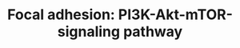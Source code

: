 ---
annotations:
- id: PW:0000648
  parent: signaling pathway
  type: Pathway Ontology
  value: cell adhesion signaling pathway
- id: PW:0000003
  parent: signaling pathway
  type: Pathway Ontology
  value: signaling pathway
- id: PW:0000180
  parent: regulatory pathway
  type: Pathway Ontology
  value: mTOR signaling pathway
authors:
- Khanspers
- DeSl
- Eweitz
- Marvin M2
citedin:
- link: PMC8278688
- link: PMC7518185
- link: PMC6309236
communities:
- CPTAC
description: 'Cell-matrix adhesions play important roles in biological processes such
  as cell motility, cell proliferation, cell differentiation, regulation of gene expression
  and cell survival. Focal adhesions are structures formed at the cell-extracellular
  matrix contact points, consisting of bundles of actin filaments anchored to trans-membrane
  receptors of the integrin family through a complex of multiple proteins. In addition
  to participating in the structural link between membrane receptors and the actin
  cytoskeleton, focal adhesions also contain signaling molecules, such as protein
  kinases and phosphatases, their substrates, and various adapter proteins. Integrin
  signaling is dependent on the non-receptor tyrosine kinase activities of the FAK
  and src proteins and the adaptor protein functions of FAK, src and Shc to initiate
  downstream signaling events. These signaling events results in the reorganization
  of the actin cytoskeleton, which is essential for changes in cell shape and motility,
  and gene expression.   Source: [https://www.genome.jp/dbget-bin/www_bget?pathway+map04510
  KEGG]  Proteins on this pathway have targeted assays available via the [https://assays.cancer.gov/available_assays?wp_id=WP3932
  CPTAC Assay Portal]'
last-edited: 2021-11-26
ndex: 8357c8c6-8b68-11eb-9e72-0ac135e8bacf
organisms:
- Homo sapiens
redirect_from:
- /index.php/Pathway:WP3932
- /instance/WP3932
- /instance/WP3932_rr124527
revision: r124527
schema-jsonld:
- '@context': https://schema.org/
  '@id': https://wikipathways.github.io/pathways/WP3932.html
  '@type': Dataset
  creator:
    '@type': Organization
    name: WikiPathways
  description: 'Cell-matrix adhesions play important roles in biological processes
    such as cell motility, cell proliferation, cell differentiation, regulation of
    gene expression and cell survival. Focal adhesions are structures formed at the
    cell-extracellular matrix contact points, consisting of bundles of actin filaments
    anchored to trans-membrane receptors of the integrin family through a complex
    of multiple proteins. In addition to participating in the structural link between
    membrane receptors and the actin cytoskeleton, focal adhesions also contain signaling
    molecules, such as protein kinases and phosphatases, their substrates, and various
    adapter proteins. Integrin signaling is dependent on the non-receptor tyrosine
    kinase activities of the FAK and src proteins and the adaptor protein functions
    of FAK, src and Shc to initiate downstream signaling events. These signaling events
    results in the reorganization of the actin cytoskeleton, which is essential for
    changes in cell shape and motility, and gene expression.   Source: [https://www.genome.jp/dbget-bin/www_bget?pathway+map04510
    KEGG]  Proteins on this pathway have targeted assays available via the [https://assays.cancer.gov/available_assays?wp_id=WP3932
    CPTAC Assay Portal]'
  keywords:
  - ACACA
  - AKT1
  - AKT1S1
  - AKT2
  - AKT3
  - ANGPT1
  - ANGPT2
  - ANGPT4
  - ATF2
  - ATF4
  - ATF6B
  - BAD
  - CAB39
  - CAB39L
  - CASP9
  - CDC37
  - CDKN1A
  - CDKN1B
  - CHAD
  - CHRM1
  - CHRM2
  - COL11A1
  - COL11A2
  - COL1A1
  - COL1A2
  - COL2A1
  - COL3A1
  - COL4A1
  - COL4A2
  - COL4A4
  - COL4A6
  - COL5A1
  - COL5A2
  - COL5A3
  - COL6A2
  - COMP
  - CREB1
  - CREB3
  - CREB3L1
  - CREB3L2
  - CREB3L3
  - CREB3L4
  - CREB5
  - CRTC2
  - CSF1
  - CSF1R
  - CSF3
  - CSF3R
  - CSH1
  - DDIT4
  - EFNA1
  - EFNA2
  - EFNA3
  - EFNA4
  - EFNA5
  - EGF
  - EGFR
  - EIF4B
  - EIF4E
  - EIF4E1B
  - EIF4E2
  - EIF4EBP1
  - ELAVL1
  - EPAS1
  - EPHA2
  - EPO
  - EPOR
  - F2R
  - FGF1
  - FGF10
  - FGF11
  - FGF12
  - FGF13
  - FGF14
  - FGF16
  - FGF17
  - FGF18
  - FGF19
  - FGF2
  - FGF20
  - FGF21
  - FGF22
  - FGF3
  - FGF4
  - FGF6
  - FGF7
  - FGF8
  - FGF9
  - FGFR1
  - FGFR2
  - FGFR3
  - FGFR4
  - FLT1
  - FLT4
  - FN1
  - FOXA1
  - FOXO1
  - FOXO3
  - GHR
  - GNB1
  - GNB2
  - GNB3
  - GNB4
  - GNG10
  - GNG11
  - GNG12
  - GNG13
  - GNG2
  - GNG3
  - GNG4
  - GNG5
  - GNG7
  - GNG8
  - GNGT1
  - GNGT2
  - GRB2
  - GSK3B
  - GYS1
  - GYS2
  - HGF
  - HIF1A
  - HIF3A
  - HRAS
  - HSP90AA1
  - HSP90AB1
  - HSP90B1
  - IBSP
  - IFNA7
  - IFNAR1
  - IFNAR2
  - IFNB1
  - IGF1
  - IGF1R
  - IKBKB
  - IKBKG
  - IL2
  - IL2RA
  - IL2RB
  - IL2RG
  - IL3RA
  - IL4R
  - IL6R
  - IL7R
  - INS
  - INSR
  - IRS1
  - IRS2
  - IRS4
  - ITGA10
  - ITGA11
  - ITGA2
  - ITGA2B
  - ITGA3
  - ITGA4
  - ITGA5
  - ITGA6
  - ITGA7
  - ITGA8
  - ITGA9
  - ITGAD
  - ITGAE
  - ITGAL
  - ITGAV
  - ITGAX
  - ITGB1
  - ITGB2
  - ITGB3
  - ITGB4
  - ITGB5
  - ITGB6
  - ITGB7
  - ITGB8
  - Insulin
  - JAK1
  - JAK2
  - JAK3
  - KDR
  - KIT
  - KITLG
  - KRAS
  - LAMA1
  - LAMA2
  - LAMA3
  - LAMA4
  - LAMA5
  - LAMB1
  - LAMB2
  - LAMB3
  - LAMC1
  - LAMC2
  - LAMC3
  - LIPE
  - LPAR1
  - LPAR2
  - LPAR3
  - LPAR4
  - LPAR5
  - LPAR6
  - MAP2K1
  - MAP2K2
  - MAPK1
  - MAPK3
  - MDM2
  - MET
  - MLST8
  - MTOR
  - NGF
  - NGFR
  - 'NO'
  - NOS1
  - NOS2
  - NOS3
  - NRAS
  - OSM
  - OSMR
  - PDGFA
  - PDGFB
  - PDGFC
  - PDGFD
  - PDGFRA
  - PDGFRB
  - PDPK1
  - PELO
  - PFKFB1
  - PFKFB2
  - PFKFB3
  - PFKFB4
  - PGF
  - PHLPP1
  - PHLPP2
  - PIK3C2A
  - PIK3C2B
  - PIK3CA
  - PIK3CB
  - PIK3CD
  - PIK3CG
  - PIK3IP1
  - PIK3R1
  - PIK3R2
  - PIK3R4
  - PIK3R5
  - PPARGC1A
  - PPP2CA
  - PPP2CB
  - PPP2R1A
  - PPP2R1B
  - PPP2R2B
  - PPP2R2C
  - PPP2R2D
  - PPP2R3A
  - PPP2R3C
  - PPP2R5A
  - PPP2R5B
  - PPP2R5C
  - PPP2R5D
  - PPP2R5E
  - PRKAA1
  - PRKAA2
  - PRL
  - PRLR
  - PTEN
  - PTK2
  - RAB10
  - RAB11B
  - RAB14
  - RAB2A
  - RAB8A
  - RAF1
  - RELN
  - RHEB
  - RPS6
  - RPS6KB1
  - RPS6KB2
  - RPTOR
  - SLC2A1
  - SLC2A2
  - SLC2A3
  - SLC2A4
  - SOS1
  - SPP1
  - SREBF1
  - STK11
  - STRADA
  - TBC1D1
  - TCL1A
  - TCL1B
  - TEK
  - THBS1
  - THBS2
  - THBS3
  - THBS4
  - TNC
  - TNN
  - TNR
  - TNXB
  - TSC1
  - TSC2
  - ULK1
  - VEGFA
  - VEGFB
  - VEGFC
  - VEGFD
  - VTN
  - VWF
  license: CC0
  name: 'Focal adhesion: PI3K-Akt-mTOR-signaling pathway'
seo: CreativeWork
title: 'Focal adhesion: PI3K-Akt-mTOR-signaling pathway'
wpid: WP3932
---